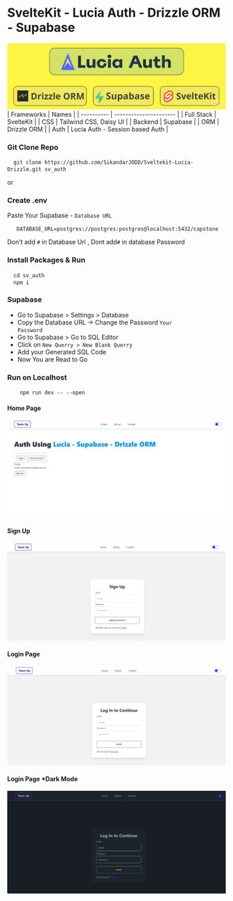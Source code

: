
# SvelteKit - Lucia Auth - Drizzle ORM - Supabase
![Code](heading.jpg)
| Frameworks | Names |
| ---------- | ---------------------- |
| Full Stack | SvelteKit |
| CSS | Tailwind CSS, Daisy UI |
| Backend | Supabase |
| ORM | Drizzle ORM |
| Auth | Lucia Auth - Session based Auth |

### Git Clone Repo

```
  git clone https://github.com/SikandarJODD/Sveltekit-Lucia-Drizzle.git sv_auth
```
or 

### Create .env

Paste Your Supabase - <code>Database URL</code>

```
   DATABASE_URL=postgres://postgres:postgres@localhost:5432/capstone
```

Don't add <code>#</code> in Database Url , Dont add<code>#</code> in database Password

### Install Packages & Run

```
  cd sv_auth 
  npm i
```

### Supabase 
- Go to Supabase > Settings > Database
- Copy the Database URL -> Change the Password <code>Your Password</code>
- Go to Supabase > Go to SQL Editor
- Click on <code>New Querry > New Blank Querry</code> 
- Add your Generated SQL Code 
- Now You are Read to Go 

### Run on Localhost 
```
    npm run dev -- --open
 ```
#### Home Page
![Output](output.png)
#### Sign Up 
![Output](signup.png)
#### Login Page 
![Output](login.png)
#### Login Page  *Dark Mode
![Output](login_dark.png)
